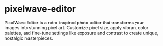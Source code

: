 # pixelwave-editor
PixelWave Editor is a retro-inspired photo editor that transforms your images into stunning pixel art. Customize pixel size, apply vibrant color palettes, and fine-tune settings like exposure and contrast to create unique, nostalgic masterpieces.
